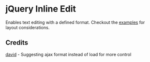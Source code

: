 jQuery Inline Edit
========================

Enables text editing with a defined format. Checkout the [examples](http://github.com/codenothing/inline-edit/tree/master/demo/)
for layout considerations.

Credits
--------
[david](david@amereservant.com) - Suggesting ajax format instead of load for more control
